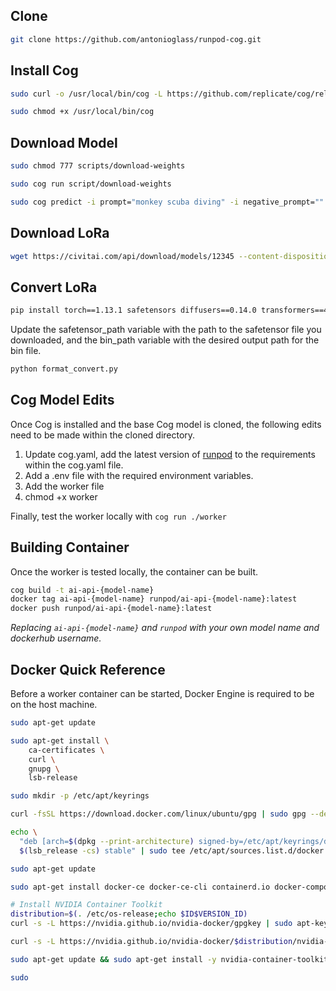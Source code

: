 ## Clone
```bash
git clone https://github.com/antonioglass/runpod-cog.git
```

## Install Cog

```bash
sudo curl -o /usr/local/bin/cog -L https://github.com/replicate/cog/releases/latest/download/cog_`uname -s`_`uname -m`

sudo chmod +x /usr/local/bin/cog
```
## Download Model

```bash
sudo chmod 777 scripts/download-weights

sudo cog run script/download-weights

sudo cog predict -i prompt="monkey scuba diving" -i negative_prompt=""
```

## Download LoRa

```bash
wget https://civitai.com/api/download/models/12345 --content-disposition
```
## Convert LoRa

```bash
pip install torch==1.13.1 safetensors diffusers==0.14.0 transformers==4.27.1 accelerate==0.17.1
```

Update the safetensor_path variable with the path to the safetensor file you downloaded, and the bin_path variable with the desired output path for the bin file.

```bash
python format_convert.py
```

## Cog Model Edits

Once Cog is installed and the base Cog model is cloned, the following edits need to be made within the cloned directory.

1. Update cog.yaml, add the latest version of [runpod](https://pypi.org/project/runpod/) to the requirements within the cog.yaml file.
2. Add a .env file with the required environment variables.
3. Add the worker file
4. chmod +x worker

Finally, test the worker locally with `cog run ./worker`

## Building Container

Once the worker is tested locally, the container can be built.

```BASH
cog build -t ai-api-{model-name}
docker tag ai-api-{model-name} runpod/ai-api-{model-name}:latest
docker push runpod/ai-api-{model-name}:latest
```

*Replacing `ai-api-{model-name}` and `runpod` with your own model name and dockerhub username.*

## Docker Quick Reference

Before a worker container can be started, Docker Engine is required to be on the host machine.

```BASH
sudo apt-get update

sudo apt-get install \
    ca-certificates \
    curl \
    gnupg \
    lsb-release

sudo mkdir -p /etc/apt/keyrings

curl -fsSL https://download.docker.com/linux/ubuntu/gpg | sudo gpg --dearmor -o /etc/apt/keyrings/docker.gpg

echo \
  "deb [arch=$(dpkg --print-architecture) signed-by=/etc/apt/keyrings/docker.gpg] https://download.docker.com/linux/ubuntu \
  $(lsb_release -cs) stable" | sudo tee /etc/apt/sources.list.d/docker.list > /dev/null

sudo apt-get update

sudo apt-get install docker-ce docker-ce-cli containerd.io docker-compose-plugin

# Install NVIDIA Container Toolkit
distribution=$(. /etc/os-release;echo $ID$VERSION_ID)
curl -s -L https://nvidia.github.io/nvidia-docker/gpgkey | sudo apt-key add -

curl -s -L https://nvidia.github.io/nvidia-docker/$distribution/nvidia-docker.list | sudo tee /etc/apt/sources.list.d/nvidia-docker.list

sudo apt-get update && sudo apt-get install -y nvidia-container-toolkit

sudo
```

